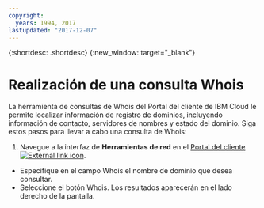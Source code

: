 ```yaml
---
copyright:
  years: 1994, 2017
lastupdated: "2017-12-07"
---
```


{:shortdesc: .shortdesc}
{:new_window: target="_blank"}

# Realización de una consulta Whois

La herramienta de consultas de Whois del Portal del cliente de IBM Cloud le permite localizar información de registro de dominios, incluyendo información de contacto, servidores de nombres y estado del dominio. Siga estos pasos para llevar a cabo una consulta de Whois:

1. Navegue a la interfaz de **Herramientas de red** en el [Portal del cliente ![External link icon](../../icons/launch-glyph.svg "External link icon")](https://control.softlayer.com/).
* Especifique en el campo Whois el nombre de dominio que desea consultar.
* Seleccione el botón Whois. Los resultados aparecerán en el lado derecho de la pantalla.
